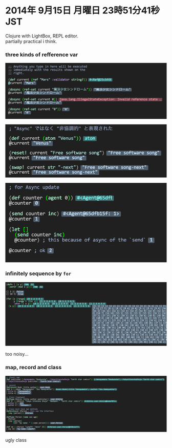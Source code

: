 2014年 9月15日 月曜日 23時51分41秒 JST
===

Clojure with LightBox, REPL editor.  
partially practical i think.

### three kinds of refference var

![](../../img/140915-ref.png)

![](../../img/140915-atom.png)

![](../../img/140915-agent.png)

### infinitely sequence by `for`

![](../../img/140915-dividers.png)

too noisy...

### map, record and class

![](../../img/140915-map-record-class.png)

ugly class
